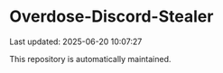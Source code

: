# Overdose-Discord-Stealer

Last updated: 2025-06-20 10:07:27

This repository is automatically maintained.
